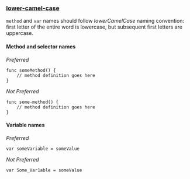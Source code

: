 ### [lower-camel-case](https://github.com/sleekbyte/tailor/issues/9)
`method` and `var` names should follow *lowerCamelCase* naming convention: first letter of the entire word is lowercase, but subsequent first letters are uppercase.
#### Method and selector names
*Preferred*

```
func someMethod() {
	// method definition goes here
}
```

*Not Preferred*

```
func some-method() {
	// method definition goes here
}
```

#### Variable names
*Preferred*

```
var someVariable = someValue
```

*Not Preferred*

```
var Some_Var1able = someValue
```
